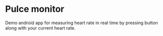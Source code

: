 # Pulce monitor

Demo android app for measuring heart rate in real time by pressing button along with your current heart rate.
